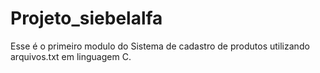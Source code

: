 # Projeto_siebelalfa
Esse é o primeiro modulo do Sistema de cadastro de produtos utilizando arquivos.txt em linguagem C.
